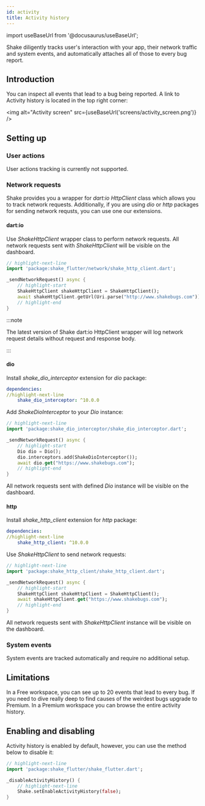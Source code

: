 ```yaml
---
id: activity
title: Activity history
---
```

import useBaseUrl from '@docusaurus/useBaseUrl';

Shake diligently tracks user's interaction with your app, their network traffic and system events,
and automatically attaches all of those to every bug report.

## Introduction
You can inspect all events that lead to a bug being reported.
A link to Activity history is located in the top right corner:

<img
  alt="Activity screen"
  src={useBaseUrl('screens/activity_screen.png')}
/>

## Setting up

### User actions
User actions tracking is currently not supported.

### Network requests
Shake provides you a wrapper for _dart:io HttpClient_ class which allows you to track network requests.
Additionally, if you are using _dio_ or _http_ packages for sending network requsts, you can use one our extensions.

#### dart:io
Use _ShakeHttpClient_ wrapper class to perform network requests.
All network requests sent with _ShakeHttpClient_ will be visible on the dashboard.

```dart title="lib/main.dart"
// highlight-next-line
import 'package:shake_flutter/network/shake_http_client.dart';

_sendNetworkRequest() async {
    // highlight-start
    ShakeHttpClient shakeHttpClient = ShakeHttpClient();
    await shakeHttpClient.getUrl(Uri.parse("http://www.shakebugs.com"));
    // highlight-end
}
```

:::note

The latest version of Shake dart:io HttpClient wrapper will log network request details without request and response body.

:::

#### dio
Install _shake_dio_interceptor_ extension for _dio_ package:

```yaml title="pubspec.yaml"
dependencies:
//highlight-next-line
    shake_dio_interceptor: ^10.0.0
```

Add _ShakeDioInterceptor_ to your _Dio_ instance:

```dart title="lib/main.dart"
// highlight-next-line
import 'package:shake_dio_interceptor/shake_dio_interceptor.dart';

_sendNetworkRequest() async {
    // highlight-start
    Dio dio = Dio();
    dio.interceptors.add(ShakeDioInterceptor());
    await dio.get("https://www.shakebugs.com");
    // highlight-end
}
```
All network requests sent with defined _Dio_ instance will be visible on the dashboard.

#### http
Install _shake_http_client_ extension for _http_ package:

```yaml title="pubspec.yaml"
dependencies:
//highlight-next-line
    shake_http_client: ^10.0.0
```

Use _ShakeHttpClient_ to send network requests:

```dart title="lib/main.dart"
// highlight-next-line
import 'package:shake_http_client/shake_http_client.dart';

_sendNetworkRequest() async {
    // highlight-start
    ShakeHttpClient shakeHttpClient = ShakeHttpClient();
    await shakeHttpClient.get("https://www.shakebugs.com");
    // highlight-end
}
```
All network requests sent with _ShakeHttpClient_ instance will be visible on the dashboard.

### System events
System events are tracked automatically and require no additional setup.

## Limitations
In a Free workspace, you can see up to 20 events that lead to every bug.
If you need to dive really deep to find causes of the weirdest bugs upgrade to Premium.
In a Premium workspace you can browse the entire activity history.

## Enabling and disabling
Activity history is enabled by default, however, you can use the method below to disable it:

```dart title="lib/main.dart"
// highlight-next-line
import 'package:shake_flutter/shake_flutter.dart';

_disableActivityHistory() {
    // highlight-next-line
    Shake.setEnableActivityHistory(false);
}
```
